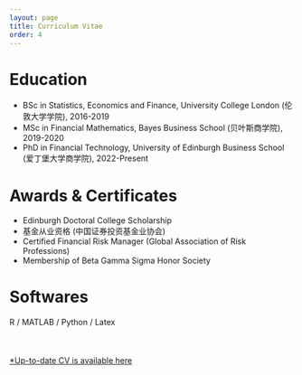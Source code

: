 ```yaml
---
layout: page
title: Curriculum Vitae
order: 4
---
```


Education
======

* BSc in Statistics, Economics and Finance, University College London (伦敦大学学院), 2016-2019
* MSc in Financial Mathematics, Bayes Business School (贝叶斯商学院), 2019-2020
* PhD in Financial Technology, University of Edinburgh Business School (爱丁堡大学商学院), 2022-Present

Awards & Certificates
======

* Edinburgh Doctoral College Scholarship
* 基金从业资格 (中国证券投资基金业协会)
* Certified Financial Risk Manager (Global Association of Risk Professions)
* Membership of Beta Gamma Sigma Honor Society

Softwares
======

R / MATLAB / Python / Latex
<br>
<br>
<br>
<br>
<a href="https://docs.qq.com/pdf/DSUNscEJmS2F4QUpS" target="_blank">*Up-to-date CV is available here</a>